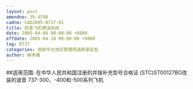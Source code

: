 ```yaml
---
layout: post
amendno: 39-4798
cadno: CAD2005-B737-01
title: 检查飞机燃油系统
date: 2005-04-08 00:00:00 +0800
effdate: 2005-04-18 00:00:00 +0800
tag: B737
categories: 民航华北地区管理局适航审定处
author: 柳本强
---
```


##适用范围:
在中华人民共和国注册的并按补充型号合格证 (STC)ST00127BO改装的波音 737-300，-400和-500系列飞机

